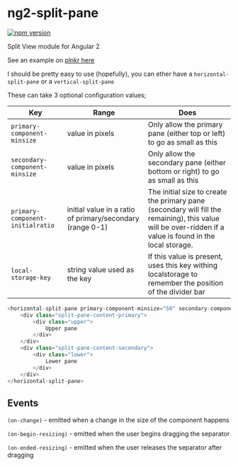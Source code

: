 # ng2-split-pane

[![npm version](https://badge.fury.io/js/ng2-split-pane.svg)](https://www.npmjs.com/package/ng2-split-panehttps://badge.fury.io/js/ng2-split-pane.sv://plnkr.co/bxgcK29PNl9lexw6z6Ym)

Split View module for Angular 2

See an example on [plnkr here](https://plnkr.co/bxgcK29PNl9lexw6z6Ym)

I should be pretty easy to use (hopefully), you can ether have a `horizontal-split-pane` or a `vertical-split-pane`

These can take 3 optional configuration values;

|Key                              | Range                                                     | Does                                                                                                     |
|---------------------------------|-----------------------------------------------------------|----------------------------------------------------------------------------------------------------------|
|`primary-component-minsize`      | value in pixels                                           | Only allow the primary pane (either top or left) to go as small as this                                  |
|`secondary-component-minsize`    | value in pixels                                           | Only allow the secondary pane (either bottom or right) to go as small as this                            |
|`primary-component-initialratio` | initial value in a ratio of primary/secondary (range 0-1) | The initial size to create the primary pane (secondary will fill the remaining), this value will be over-ridden if a value is found in the local storage. |
|`local-storage-key`              | string value used as the key                              | If this value is present, uses this key withing localstorage to remember the position of the divider bar |


```javascript
<horizontal-split-pane primary-component-minsize="50" secondary-component-minsize="100" local-storage-key="split-pane" primary-component-initialratio="0.8">
    <div class="split-pane-content-primary">
        <div class="upper">
            Upper pane
        </div>
    </div>
    <div class="split-pane-content-secondary">
        <div class="lower">
            Lower pane
        </div>
    </div>
</horizontal-split-pane>

```

## Events

`(on-change)` - emitted when a change in the size of the component happens

`(on-begin-resizing)` - emitted when the user begins dragging the separator

`(on-ended-resizing)` - emitted when the user releases the separator after dragging
